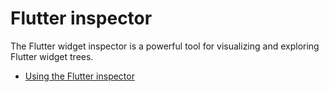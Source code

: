 # Flutter inspector

The Flutter widget inspector is a powerful tool for visualizing and exploring Flutter widget trees.

- [Using the Flutter inspector](https://docs.flutter.dev/development/tools/devtools/inspector)
